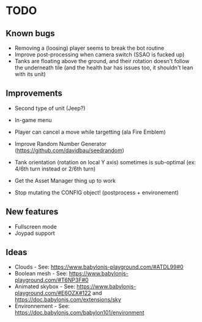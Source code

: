 # TODO

## Known bugs

* Removing a (loosing) player seems to break the bot routine
* Improve post-processing when camera switch (SSAO is fucked up)
* Tanks are floating above the ground, and their rotation doesn't follow the underneath tile (and the health bar has issues too, it shouldn't lean with its unit)

## Improvements

* Second type of unit (Jeep?)
* In-game menu
* Player can cancel a move while targetting (ala Fire Emblem)
* Improve Random Number Generator (https://github.com/davidbau/seedrandom)
* Tank orientation (rotation on local Y axis) sometimes is sub-optimal (ex: 4/6th turn instead or 2/6th turn)

* Get the Asset Manager thing up to work
* Stop mutating the CONFIG object! (postprocess + environement)

## New features

* Fullscreen mode
* Joypad support

## Ideas

* Clouds - See: https://www.babylonjs-playground.com/#ATDL99#0
* Boolean mesh - See: https://www.babylonjs-playground.com/#T6NP3F#0
* Animated skybox - See: https://www.babylonjs-playground.com/#E6OZX#122 and https://doc.babylonjs.com/extensions/sky
* Environnement - See: https://doc.babylonjs.com/babylon101/environment


